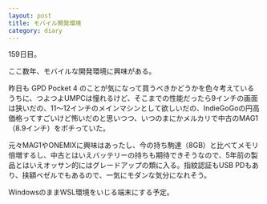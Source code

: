 ```yaml
---
layout: post
title: モバイル開発環境 
category: diary
---
```


159日目。

ここ数年、モバイルな開発環境に興味がある。

昨日も GPD Pocket 4 のことが気になって買うべきかどうかを色々考えているうちに、つよつよUMPCは憧れるけど、そこまでの性能だったら9インチの画面は狭いだの、11〜12インチのメインマシンとして欲しいだの、IndieGoGoの円高価格ってすごいけど怖いだのと思いつつ、いつのまにかメルカリで中古のMAG1（8.9インチ）をポチっていた。

元々MAG1やONEMIXに興味はあったし、今の持ち駒達（8GB）と比べてメモリ倍増するし、中古とはいえバッテリーの持ちも期待できそうなので、5年前の製品とはいえオッサン的にはグレードアップの類に入る。指紋認証もUSB PDもあり、挟額ベゼルでもあるので、一気にモダンな気分になれそう。

WindowsのままWSL環境をいじる端末にする予定。
